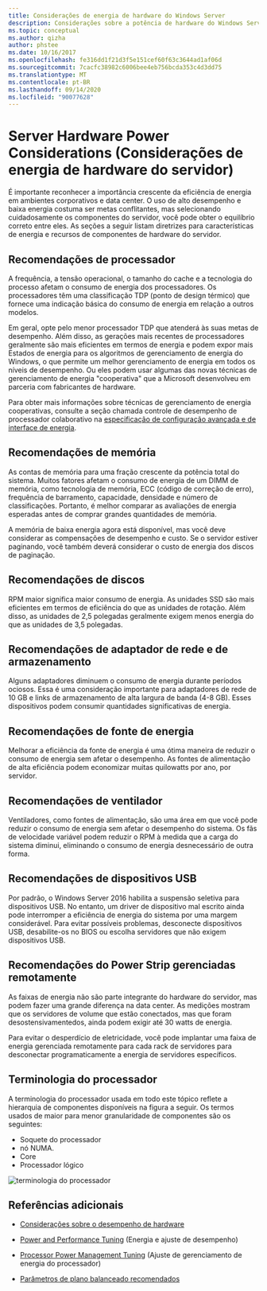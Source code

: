 ```yaml
---
title: Considerações de energia de hardware do Windows Server
description: Considerações sobre a potência de hardware do Windows Server.
ms.topic: conceptual
ms.author: qizha
author: phstee
ms.date: 10/16/2017
ms.openlocfilehash: fe316dd1f21d3f5e151cef60f63c3644ad1af06d
ms.sourcegitcommit: 7cacfc38982c6006bee4eb756bcda353c4d3dd75
ms.translationtype: MT
ms.contentlocale: pt-BR
ms.lasthandoff: 09/14/2020
ms.locfileid: "90077628"
---
```

# <a name="server-hardware-power-considerations"></a>Server Hardware Power Considerations (Considerações de energia de hardware do servidor)

É importante reconhecer a importância crescente da eficiência de energia em ambientes corporativos e data center. O uso de alto desempenho e baixa energia costuma ser metas conflitantes, mas selecionando cuidadosamente os componentes do servidor, você pode obter o equilíbrio correto entre eles. As seções a seguir listam diretrizes para características de energia e recursos de componentes de hardware do servidor.

## <a name="processor-recommendations"></a>Recomendações de processador

A frequência, a tensão operacional, o tamanho do cache e a tecnologia do processo afetam o consumo de energia dos processadores. Os processadores têm uma classificação TDP (ponto de design térmico) que fornece uma indicação básica do consumo de energia em relação a outros modelos.

Em geral, opte pelo menor processador TDP que atenderá às suas metas de desempenho. Além disso, as gerações mais recentes de processadores geralmente são mais eficientes em termos de energia e podem expor mais Estados de energia para os algoritmos de gerenciamento de energia do Windows, o que permite um melhor gerenciamento de energia em todos os níveis de desempenho. Ou eles podem usar algumas das novas técnicas de gerenciamento de energia "cooperativa" que a Microsoft desenvolveu em parceria com fabricantes de hardware.

Para obter mais informações sobre técnicas de gerenciamento de energia cooperativas, consulte a seção chamada controle de desempenho de processador colaborativo na [especificação de configuração avançada e de interface de energia](http://www.uefi.org/sites/default/files/resources/ACPI_5_1release.pdf).

## <a name="memory-recommendations"></a>Recomendações de memória

As contas de memória para uma fração crescente da potência total do sistema. Muitos fatores afetam o consumo de energia de um DIMM de memória, como tecnologia de memória, ECC (código de correção de erro), frequência de barramento, capacidade, densidade e número de classificações. Portanto, é melhor comparar as avaliações de energia esperadas antes de comprar grandes quantidades de memória.

A memória de baixa energia agora está disponível, mas você deve considerar as compensações de desempenho e custo. Se o servidor estiver paginando, você também deverá considerar o custo de energia dos discos de paginação.

## <a name="disks-recommendations"></a>Recomendações de discos

RPM maior significa maior consumo de energia. As unidades SSD são mais eficientes em termos de eficiência do que as unidades de rotação. Além disso, as unidades de 2,5 polegadas geralmente exigem menos energia do que as unidades de 3,5 polegadas.

## <a name="network-and-storage-adapter-recommendations"></a>Recomendações de adaptador de rede e de armazenamento

Alguns adaptadores diminuem o consumo de energia durante períodos ociosos. Essa é uma consideração importante para adaptadores de rede de 10 GB e links de armazenamento de alta largura de banda (4-8 GB). Esses dispositivos podem consumir quantidades significativas de energia.

## <a name="power-supply-recommendations"></a>Recomendações de fonte de energia

Melhorar a eficiência da fonte de energia é uma ótima maneira de reduzir o consumo de energia sem afetar o desempenho. As fontes de alimentação de alta eficiência podem economizar muitas quilowatts por ano, por servidor.

## <a name="fan-recommendations"></a>Recomendações de ventilador

Ventiladores, como fontes de alimentação, são uma área em que você pode reduzir o consumo de energia sem afetar o desempenho do sistema. Os fãs de velocidade variável podem reduzir o RPM à medida que a carga do sistema diminui, eliminando o consumo de energia desnecessário de outra forma.

## <a name="usb-devices-recommendations"></a>Recomendações de dispositivos USB

Por padrão, o Windows Server 2016 habilita a suspensão seletiva para dispositivos USB. No entanto, um driver de dispositivo mal escrito ainda pode interromper a eficiência de energia do sistema por uma margem considerável. Para evitar possíveis problemas, desconecte dispositivos USB, desabilite-os no BIOS ou escolha servidores que não exigem dispositivos USB.

## <a name="remotely-managed-power-strip-recommendations"></a>Recomendações do Power Strip gerenciadas remotamente

As faixas de energia não são parte integrante do hardware do servidor, mas podem fazer uma grande diferença na data center. As medições mostram que os servidores de volume que estão conectados, mas que foram desostensivamentedos, ainda podem exigir até 30 watts de energia.

Para evitar o desperdício de eletricidade, você pode implantar uma faixa de energia gerenciada remotamente para cada rack de servidores para desconectar programaticamente a energia de servidores específicos.

## <a name="processor-terminology"></a>Terminologia do processador

A terminologia do processador usada em todo este tópico reflete a hierarquia de componentes disponíveis na figura a seguir. Os termos usados de maior para menor granularidade de componentes são os seguintes:

- Soquete do processador
- nó NUMA.
- Core
- Processador lógico

![terminologia do processador](../media/perftune-guide-figure-1.png)

## <a name="additional-references"></a>Referências adicionais

- [Considerações sobre o desempenho de hardware](index.md)

- [Power and Performance Tuning](power/power-performance-tuning.md) (Energia e ajuste de desempenho)

- [Processor Power Management Tuning](power/processor-power-management-tuning.md) (Ajuste de gerenciamento de energia do processador)

- [Parâmetros de plano balanceado recomendados](power/recommended-balanced-plan-parameters.md)
